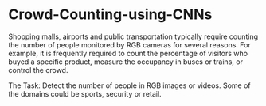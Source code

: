 # Crowd-Counting-using-CNNs

Shopping malls, airports and public transportation typically require counting the number of people monitored by RGB cameras for
several reasons. For example, it is frequently required to count the percentage of visitors who buyed a specific product, measure 
the occupancy in buses or trains, or control the crowd.

The Task:
Detect the number of people in RGB images or videos. Some of the domains could be sports, security or retail.
